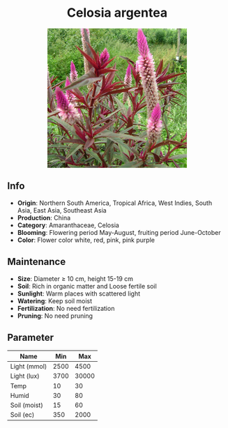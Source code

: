 <h1 align='center'>Celosia argentea</h1>
<p align="center">
    <img 
        align='center'
        width='320'
        src="../images/celosia argentea.png" 
        alt='Celosia argentea' />
</p>

## Info

 - **Origin**: Northern South America, Tropical Africa, West Indies, South Asia, East Asia, Southeast Asia
 - **Production**: China
 - **Category**: Amaranthaceae, Celosia
 - **Blooming**: Flowering period May-August, fruiting period June-October
 - **Color**: Flower color white, red, pink, pink purple

## Maintenance

 - **Size**: Diameter ≥ 10 cm, height 15-19 cm
 - **Soil**: Rich in organic matter and Loose fertile soil
 - **Sunlight**: Warm places with scattered light
 - **Watering**: Keep soil moist
 - **Fertilization**: No need fertilization
 - **Pruning**: No need pruning

## Parameter

| Name         | Min  | Max   |
|--------------|------|-------|
| Light (mmol) | 2500 | 4500  |
| Light (lux)  | 3700 | 30000 |
| Temp         | 10    | 30    |
| Humid        | 30   | 80    |
| Soil (moist) | 15   | 60    |
| Soil (ec)    | 350  | 2000  |